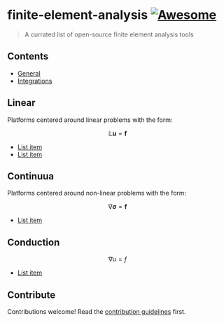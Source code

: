 # finite-element-analysis [![Awesome](https://awesome.re/badge.svg)](https://awesome.re)

> A currated list of open-source finite element analysis tools


## Contents

- [General](#General)
- [Integrations](#integrations)


## Linear

Platforms centered around linear problems with the form:

$$
\mathbb{L} \boldsymbol{u} = \boldsymbol{f}
$$

- [List item](http://example.com)
- [List item](http://example.com)

## Continuua

Platforms centered around non-linear problems with the form:

$$
\nabla \boldsymbol{\sigma} = \boldsymbol{f}
$$

- [List item](http://example.com)


## Conduction

$$
\nabla u = f
$$

- [List item](http://example.com)



## Contribute

Contributions welcome! Read the [contribution guidelines](contributing.md) first.
